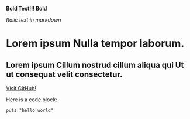 **Bold Text!!! Bold**



*Italic text in markdown*




# Lorem ipsum Nulla tempor laborum.


## Lorem ipsum Cillum nostrud cillum aliqua qui Ut ut consequat velit consectetur.


[Visit GitHub!](http://www.github.com/)


Here is a code block:


```
puts "hello world"
```
